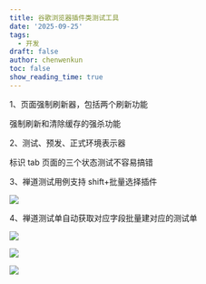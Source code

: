 ```yaml
---
title: 谷歌浏览器插件类测试工具
date: '2025-09-25'
tags:
  - 开发
draft: false
author: chenwenkun
toc: false
show_reading_time: true
---
```

1、页面强制刷新器，包括两个刷新功能

强制刷新和清除缓存的强杀功能

2、测试、预发、正式环境表示器

标识 tab 页面的三个状态测试不容易搞错

3、禅道测试用例支持 shift+批量选择插件

![](https://prod-files-secure.s3.us-west-2.amazonaws.com/c205fb54-92b2-4987-8be3-972b67d27acc/7ca8990d-2ef0-4ad6-8256-c807dbb8b3d5/image.png?X-Amz-Algorithm=AWS4-HMAC-SHA256&X-Amz-Content-Sha256=UNSIGNED-PAYLOAD&X-Amz-Credential=ASIAZI2LB4665MVQN62E%2F20251020%2Fus-west-2%2Fs3%2Faws4_request&X-Amz-Date=20251020T005516Z&X-Amz-Expires=3600&X-Amz-Security-Token=IQoJb3JpZ2luX2VjEDMaCXVzLXdlc3QtMiJHMEUCIQDPLn75tzbwXLbLPmHCR40V2W7GcL5Lg%2FwWlylhUbSzaQIgYDidZn2FEsE%2FGt6ESfp9hsvoXmy91iXaEUkbp%2F3U9usqiAQI3P%2F%2F%2F%2F%2F%2F%2F%2F%2F%2FARAAGgw2Mzc0MjMxODM4MDUiDIgLzGcg2AawRYCZYSrcAyI8QLpq1Mh58%2BG1I4DjzuATz2H1TS6BWj4aW6F%2FeBP2di8Ijp0x%2BL36CCJmBwFdxuDei8RjXLGPA44UcnPe3qtRbAWt3WE%2BCaTPfAqu%2FY8873cyh4Ku7vhRKtgRGrYQUGqM0nfhSJXY1G6%2B1P2wsRxTAgdjoGhDHiR%2Fv79OOyIn030Q8B5%2B8ZxlqC0gRbcMyqk7%2Fpvab4YiyEBt9EHbKQ4qaRp3Lmxw8WDcPOXQykoGjyCg9Bntt2winqOnuZ%2B7JyI5bsif2U9RWyu2SNWby3ejwugQOaxfXkh19GiJpjHInM0VyOHwQ2bJk7n6jueihRuxmwZFcSvrDUi6EH2LJ6CmSW36Qb6HaIJv4jegxOyku4MjRvQxQM6nq01qALUB9VLogaf3zWgjjFOYYTvaWJOCc4JQuu3XPRjIeeiqVbYhOKTHPR6L78WK3n%2FY5TFO0kxDdzhL%2FTeala%2BfquG4uj%2FsGN3Tek02bSu3cD0soAYa0IMjrl4KB8N6iovKiwuInmRcqriE%2BxOvfpaWFkul8qINHRKF3jUwN%2BNztMOp6xJdUemXesEjeopKM0BgWqRldRFNQLpaDEygCPzYxcnzt3%2FEGXLTq6p%2BPWiEa%2FEKlkKB7myFcpigibNe6QYAML3s1McGOqUBP%2BnUGYlOsR2weGK7k7ZVtAh4okMOgQroQruxBQJ6re6tBSKFho%2BnzQsvVIruWbQIVmZpHN0cGJW914KCiu1b57SNtySrrYctenDp0YyM%2Fz97zLf1ggkbXiRuOgjTXTN176Ylqr0SvHaRa%2BlAUsc5CzbvSDc7%2FffGhyq4yeBWaWmRJ0k0oSQFtA9sPnoOcLPQ4y317zA%2BWdjVqjgjm2LuTannhp6s&X-Amz-Signature=8e85e18fcff17c6598c4de663a94e7b9fb6fc4cfa413411c458c32af05e763e8&X-Amz-SignedHeaders=host&x-amz-checksum-mode=ENABLED&x-id=GetObject)

4、禅道测试单自动获取对应字段批量建对应的测试单

![](https://prod-files-secure.s3.us-west-2.amazonaws.com/c205fb54-92b2-4987-8be3-972b67d27acc/1ea39b01-dd1c-4a56-bb09-4fe87447f5c7/image.png?X-Amz-Algorithm=AWS4-HMAC-SHA256&X-Amz-Content-Sha256=UNSIGNED-PAYLOAD&X-Amz-Credential=ASIAZI2LB4665MVQN62E%2F20251020%2Fus-west-2%2Fs3%2Faws4_request&X-Amz-Date=20251020T005516Z&X-Amz-Expires=3600&X-Amz-Security-Token=IQoJb3JpZ2luX2VjEDMaCXVzLXdlc3QtMiJHMEUCIQDPLn75tzbwXLbLPmHCR40V2W7GcL5Lg%2FwWlylhUbSzaQIgYDidZn2FEsE%2FGt6ESfp9hsvoXmy91iXaEUkbp%2F3U9usqiAQI3P%2F%2F%2F%2F%2F%2F%2F%2F%2F%2FARAAGgw2Mzc0MjMxODM4MDUiDIgLzGcg2AawRYCZYSrcAyI8QLpq1Mh58%2BG1I4DjzuATz2H1TS6BWj4aW6F%2FeBP2di8Ijp0x%2BL36CCJmBwFdxuDei8RjXLGPA44UcnPe3qtRbAWt3WE%2BCaTPfAqu%2FY8873cyh4Ku7vhRKtgRGrYQUGqM0nfhSJXY1G6%2B1P2wsRxTAgdjoGhDHiR%2Fv79OOyIn030Q8B5%2B8ZxlqC0gRbcMyqk7%2Fpvab4YiyEBt9EHbKQ4qaRp3Lmxw8WDcPOXQykoGjyCg9Bntt2winqOnuZ%2B7JyI5bsif2U9RWyu2SNWby3ejwugQOaxfXkh19GiJpjHInM0VyOHwQ2bJk7n6jueihRuxmwZFcSvrDUi6EH2LJ6CmSW36Qb6HaIJv4jegxOyku4MjRvQxQM6nq01qALUB9VLogaf3zWgjjFOYYTvaWJOCc4JQuu3XPRjIeeiqVbYhOKTHPR6L78WK3n%2FY5TFO0kxDdzhL%2FTeala%2BfquG4uj%2FsGN3Tek02bSu3cD0soAYa0IMjrl4KB8N6iovKiwuInmRcqriE%2BxOvfpaWFkul8qINHRKF3jUwN%2BNztMOp6xJdUemXesEjeopKM0BgWqRldRFNQLpaDEygCPzYxcnzt3%2FEGXLTq6p%2BPWiEa%2FEKlkKB7myFcpigibNe6QYAML3s1McGOqUBP%2BnUGYlOsR2weGK7k7ZVtAh4okMOgQroQruxBQJ6re6tBSKFho%2BnzQsvVIruWbQIVmZpHN0cGJW914KCiu1b57SNtySrrYctenDp0YyM%2Fz97zLf1ggkbXiRuOgjTXTN176Ylqr0SvHaRa%2BlAUsc5CzbvSDc7%2FffGhyq4yeBWaWmRJ0k0oSQFtA9sPnoOcLPQ4y317zA%2BWdjVqjgjm2LuTannhp6s&X-Amz-Signature=ac5acc6c99867f4f77d2521a6d523faf3376ea9188ca525e66b7094b4e3d6991&X-Amz-SignedHeaders=host&x-amz-checksum-mode=ENABLED&x-id=GetObject)

![](https://prod-files-secure.s3.us-west-2.amazonaws.com/c205fb54-92b2-4987-8be3-972b67d27acc/fa727f1d-546c-42aa-9508-d8d3d1275bcd/image.png?X-Amz-Algorithm=AWS4-HMAC-SHA256&X-Amz-Content-Sha256=UNSIGNED-PAYLOAD&X-Amz-Credential=ASIAZI2LB4665MVQN62E%2F20251020%2Fus-west-2%2Fs3%2Faws4_request&X-Amz-Date=20251020T005516Z&X-Amz-Expires=3600&X-Amz-Security-Token=IQoJb3JpZ2luX2VjEDMaCXVzLXdlc3QtMiJHMEUCIQDPLn75tzbwXLbLPmHCR40V2W7GcL5Lg%2FwWlylhUbSzaQIgYDidZn2FEsE%2FGt6ESfp9hsvoXmy91iXaEUkbp%2F3U9usqiAQI3P%2F%2F%2F%2F%2F%2F%2F%2F%2F%2FARAAGgw2Mzc0MjMxODM4MDUiDIgLzGcg2AawRYCZYSrcAyI8QLpq1Mh58%2BG1I4DjzuATz2H1TS6BWj4aW6F%2FeBP2di8Ijp0x%2BL36CCJmBwFdxuDei8RjXLGPA44UcnPe3qtRbAWt3WE%2BCaTPfAqu%2FY8873cyh4Ku7vhRKtgRGrYQUGqM0nfhSJXY1G6%2B1P2wsRxTAgdjoGhDHiR%2Fv79OOyIn030Q8B5%2B8ZxlqC0gRbcMyqk7%2Fpvab4YiyEBt9EHbKQ4qaRp3Lmxw8WDcPOXQykoGjyCg9Bntt2winqOnuZ%2B7JyI5bsif2U9RWyu2SNWby3ejwugQOaxfXkh19GiJpjHInM0VyOHwQ2bJk7n6jueihRuxmwZFcSvrDUi6EH2LJ6CmSW36Qb6HaIJv4jegxOyku4MjRvQxQM6nq01qALUB9VLogaf3zWgjjFOYYTvaWJOCc4JQuu3XPRjIeeiqVbYhOKTHPR6L78WK3n%2FY5TFO0kxDdzhL%2FTeala%2BfquG4uj%2FsGN3Tek02bSu3cD0soAYa0IMjrl4KB8N6iovKiwuInmRcqriE%2BxOvfpaWFkul8qINHRKF3jUwN%2BNztMOp6xJdUemXesEjeopKM0BgWqRldRFNQLpaDEygCPzYxcnzt3%2FEGXLTq6p%2BPWiEa%2FEKlkKB7myFcpigibNe6QYAML3s1McGOqUBP%2BnUGYlOsR2weGK7k7ZVtAh4okMOgQroQruxBQJ6re6tBSKFho%2BnzQsvVIruWbQIVmZpHN0cGJW914KCiu1b57SNtySrrYctenDp0YyM%2Fz97zLf1ggkbXiRuOgjTXTN176Ylqr0SvHaRa%2BlAUsc5CzbvSDc7%2FffGhyq4yeBWaWmRJ0k0oSQFtA9sPnoOcLPQ4y317zA%2BWdjVqjgjm2LuTannhp6s&X-Amz-Signature=526f5a742514b34ef7880b66e79175c6518e2385a0a3243ba30dfdf5679a7efa&X-Amz-SignedHeaders=host&x-amz-checksum-mode=ENABLED&x-id=GetObject)

![](https://prod-files-secure.s3.us-west-2.amazonaws.com/c205fb54-92b2-4987-8be3-972b67d27acc/2a374ca8-3be3-4978-8ee1-2331f1db0267/image.png?X-Amz-Algorithm=AWS4-HMAC-SHA256&X-Amz-Content-Sha256=UNSIGNED-PAYLOAD&X-Amz-Credential=ASIAZI2LB4665MVQN62E%2F20251020%2Fus-west-2%2Fs3%2Faws4_request&X-Amz-Date=20251020T005516Z&X-Amz-Expires=3600&X-Amz-Security-Token=IQoJb3JpZ2luX2VjEDMaCXVzLXdlc3QtMiJHMEUCIQDPLn75tzbwXLbLPmHCR40V2W7GcL5Lg%2FwWlylhUbSzaQIgYDidZn2FEsE%2FGt6ESfp9hsvoXmy91iXaEUkbp%2F3U9usqiAQI3P%2F%2F%2F%2F%2F%2F%2F%2F%2F%2FARAAGgw2Mzc0MjMxODM4MDUiDIgLzGcg2AawRYCZYSrcAyI8QLpq1Mh58%2BG1I4DjzuATz2H1TS6BWj4aW6F%2FeBP2di8Ijp0x%2BL36CCJmBwFdxuDei8RjXLGPA44UcnPe3qtRbAWt3WE%2BCaTPfAqu%2FY8873cyh4Ku7vhRKtgRGrYQUGqM0nfhSJXY1G6%2B1P2wsRxTAgdjoGhDHiR%2Fv79OOyIn030Q8B5%2B8ZxlqC0gRbcMyqk7%2Fpvab4YiyEBt9EHbKQ4qaRp3Lmxw8WDcPOXQykoGjyCg9Bntt2winqOnuZ%2B7JyI5bsif2U9RWyu2SNWby3ejwugQOaxfXkh19GiJpjHInM0VyOHwQ2bJk7n6jueihRuxmwZFcSvrDUi6EH2LJ6CmSW36Qb6HaIJv4jegxOyku4MjRvQxQM6nq01qALUB9VLogaf3zWgjjFOYYTvaWJOCc4JQuu3XPRjIeeiqVbYhOKTHPR6L78WK3n%2FY5TFO0kxDdzhL%2FTeala%2BfquG4uj%2FsGN3Tek02bSu3cD0soAYa0IMjrl4KB8N6iovKiwuInmRcqriE%2BxOvfpaWFkul8qINHRKF3jUwN%2BNztMOp6xJdUemXesEjeopKM0BgWqRldRFNQLpaDEygCPzYxcnzt3%2FEGXLTq6p%2BPWiEa%2FEKlkKB7myFcpigibNe6QYAML3s1McGOqUBP%2BnUGYlOsR2weGK7k7ZVtAh4okMOgQroQruxBQJ6re6tBSKFho%2BnzQsvVIruWbQIVmZpHN0cGJW914KCiu1b57SNtySrrYctenDp0YyM%2Fz97zLf1ggkbXiRuOgjTXTN176Ylqr0SvHaRa%2BlAUsc5CzbvSDc7%2FffGhyq4yeBWaWmRJ0k0oSQFtA9sPnoOcLPQ4y317zA%2BWdjVqjgjm2LuTannhp6s&X-Amz-Signature=7513122f15360945b8a784695595e38e0a9908eb956fce795589d3b0713d85b9&X-Amz-SignedHeaders=host&x-amz-checksum-mode=ENABLED&x-id=GetObject)
